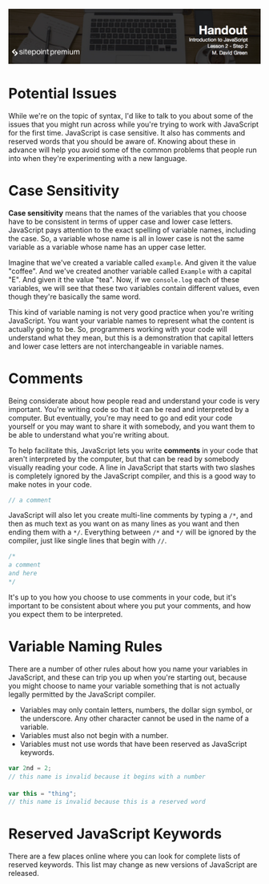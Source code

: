 ![](headings/introjs2.2.jpg)

# Potential Issues

While we're on the topic of syntax, I'd like to talk to you about some of the issues that you might run across while you're trying to work with JavaScript for the first time. JavaScript is case sensitive. It also has comments and reserved words that you should be aware of. Knowing about these in advance will help you avoid some of the common problems that people run into when they're experimenting with a new language.

# Case Sensitivity

**Case sensitivity** means that the names of the variables that you choose have to be consistent in terms of upper case and lower case letters. JavaScript pays attention to the exact spelling of variable names, including the case. So, a variable whose name is all in lower case is not the same variable as a variable whose name has an upper case letter.

Imagine that we've created a variable called `example`. And given it the value "coffee". And we've created another variable called `Example` with a capital "E". And given it the value "tea". Now, if we `console.log` each of these variables, we will see that these two variables contain different values, even though they're basically the same word.

This kind of variable naming is not very good practice when you're writing JavaScript. You want your variable names to represent what the content is actually going to be. So, programmers working with your code will understand what they mean, but this is a demonstration that capital letters and lower case letters are not interchangeable in variable names.

# Comments

Being considerate about how people read and understand your code is very important. You're writing code so that it can be read and interpreted by a computer. But eventually, you're may need to go and edit your code yourself or you may want to share it with somebody, and you want them to be able to understand what you're writing about.

To help facilitate this, JavaScript lets you write **comments** in your code that aren't interpreted by the computer, but that can be read by somebody visually reading your code. A line in JavaScript that starts with two slashes is completely ignored by the JavaScript compiler, and this is a good way to make notes in your code.

```js
// a comment
```

JavaScript will also let you create multi-line comments by typing a `/*`, and then as much text as you want on as many lines as you want and then ending them with a `*/`. Everything between `/*` and `*/` will be ignored by the compiler, just like single lines that begin with `//`.

```js
/*
a comment
and here
*/
```

It's up to you how you choose to use comments in your code, but it's important to be consistent about where you put your comments, and how you expect them to be interpreted.

# Variable Naming Rules

There are a number of other rules about how you name your variables in JavaScript, and these can trip you up when you're starting out, because you might choose to name your variable something that is not actually legally permitted by the JavaScript compiler.

* Variables may only contain letters, numbers, the dollar sign symbol, or the underscore. Any other character cannot be used in the name of a variable.
* Variables must also not begin with a number.
* Variables must not use words that have been reserved as JavaScript keywords.

```js
var 2nd = 2;
// this name is invalid because it begins with a number

var this = "thing";
// this name is invalid because this is a reserved word
```

# Reserved JavaScript Keywords

There are a few places online where you can look for complete lists of reserved keywords. This list may change as new versions of JavaScript are released.